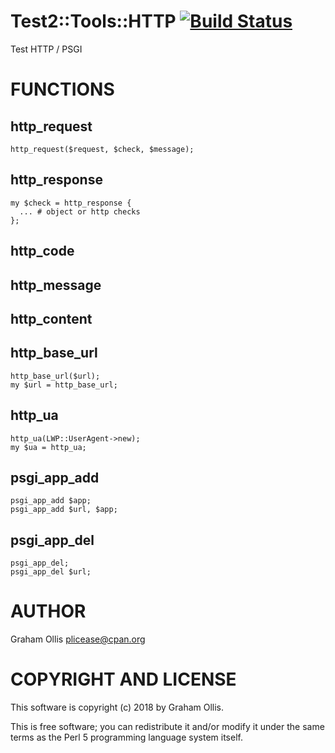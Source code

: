 # Test2::Tools::HTTP [![Build Status](https://secure.travis-ci.org/plicease/Test2-Tools-HTTP.png)](http://travis-ci.org/plicease/Test2-Tools-HTTP)

Test HTTP / PSGI

# FUNCTIONS

## http\_request

    http_request($request, $check, $message);

## http\_response

    my $check = http_response {
      ... # object or http checks
    };

## http\_code

## http\_message

## http\_content

## http\_base\_url

    http_base_url($url);
    my $url = http_base_url;

## http\_ua

    http_ua(LWP::UserAgent->new);
    my $ua = http_ua;

## psgi\_app\_add

    psgi_app_add $app;
    psgi_app_add $url, $app;

## psgi\_app\_del

    psgi_app_del;
    psgi_app_del $url;

# AUTHOR

Graham Ollis <plicease@cpan.org>

# COPYRIGHT AND LICENSE

This software is copyright (c) 2018 by Graham Ollis.

This is free software; you can redistribute it and/or modify it under
the same terms as the Perl 5 programming language system itself.
